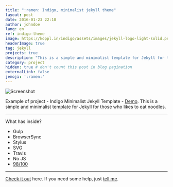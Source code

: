 ```yaml
---
title: ":ramen: Indigo, minimalist jekyll theme"
layout: post
date: 2016-01-23 22:10
author: johndoe
lang: en
ref: indigo-theme
image: https://koppl.in/indigo/assets/images/jekyll-logo-light-solid.png
headerImage: true
tag: jekyll
projects: true
description: "This is a simple and minimalist template for Jekyll for those who likes to eat noodles."
category: project
hidden: true # don't count this post in blog pagination
externalLink: false
jemoji: ':ramen:'
---
```


![Screenshot](https://raw.githubusercontent.com/sergiokopplin/indigo/gh-pages/assets/screen-shot.png)

Example of project - Indigo Minimalist Jekyll Template - [Demo](http://sergiokopplin.github.io/indigo/). This is a simple and minimalist template for Jekyll for those who likes to eat noodles.

---

What has inside?

- Gulp
- BrowserSync
- Stylus
- SVG
- Travis
- No JS
- [98/100](https://developers.google.com/speed/pagespeed/insights/?url=http%3A%2F%2Fsergiokopplin.github.io%2Findigo%2F)

---

[Check it out](http://sergiokopplin.github.io/indigo/) here.
If you need some help, just [tell me](http://github.com/sergiokopplin/indigo/issues).
